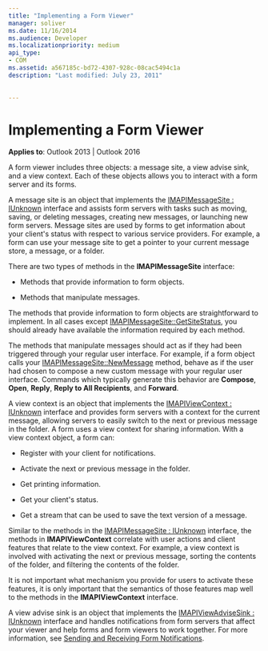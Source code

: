 ```yaml
---
title: "Implementing a Form Viewer"
manager: soliver
ms.date: 11/16/2014
ms.audience: Developer
ms.localizationpriority: medium
api_type:
- COM
ms.assetid: a567185c-bd72-4307-928c-08cac5494c1a
description: "Last modified: July 23, 2011"
 
 
---
```


# Implementing a Form Viewer

  
  
**Applies to**: Outlook 2013 | Outlook 2016 
  
A form viewer includes three objects: a message site, a view advise sink, and a view context. Each of these objects allows you to interact with a form server and its forms.
  
A message site is an object that implements the [IMAPIMessageSite : IUnknown](imapimessagesiteiunknown.md) interface and assists form servers with tasks such as moving, saving, or deleting messages, creating new messages, or launching new form servers. Message sites are used by forms to get information about your client's status with respect to various service providers. For example, a form can use your message site to get a pointer to your current message store, a message, or a folder. 
  
There are two types of methods in the **IMAPIMessageSite** interface: 
  
- Methods that provide information to form objects.
    
- Methods that manipulate messages.
    
The methods that provide information to form objects are straightforward to implement. In all cases except [IMAPIMessageSite::GetSiteStatus](imapimessagesite-getsitestatus.md), you should already have available the information required by each method.
  
The methods that manipulate messages should act as if they had been triggered through your regular user interface. For example, if a form object calls your [IMAPIMessageSite::NewMessage](imapimessagesite-newmessage.md) method, behave as if the user had chosen to compose a new custom message with your regular user interface. Commands which typically generate this behavior are **Compose**, **Open**, **Reply**, **Reply to All Recipients**, and **Forward**. 
  
A view context is an object that implements the [IMAPIViewContext : IUnknown](imapiviewcontextiunknown.md) interface and provides form servers with a context for the current message, allowing servers to easily switch to the next or previous message in the folder. A form uses a view context for sharing information. With a view context object, a form can: 
  
- Register with your client for notifications.
    
- Activate the next or previous message in the folder.
    
- Get printing information.
    
- Get your client's status.
    
- Get a stream that can be used to save the text version of a message.
    
Similar to the methods in the [IMAPIMessageSite : IUnknown](imapimessagesiteiunknown.md) interface, the methods in **IMAPIViewContext** correlate with user actions and client features that relate to the view context. For example, a view context is involved with activating the next or previous message, sorting the contents of the folder, and filtering the contents of the folder. 
  
It is not important what mechanism you provide for users to activate these features, it is only important that the semantics of those features map well to the methods in the **IMAPIViewContext** interface. 
  
A view advise sink is an object that implements the [IMAPIViewAdviseSink : IUnknown](imapiviewadvisesinkiunknown.md) interface and handles notifications from form servers that affect your viewer and help forms and form viewers to work together. For more information, see [Sending and Receiving Form Notifications](sending-and-receiving-form-notifications.md). 
  

